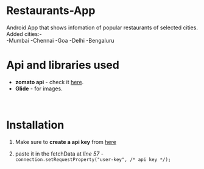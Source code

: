 # Restaurants-App

Android App that shows infomation of popular restaurants of selected cities. <br>
Added cities:-<br>
-Mumbai
-Chennai 
-Goa
-Delhi
-Bengaluru
<br>

# Api and libraries used

- **zomato api** - check it [here](https://developers.zomato.com/documentation#!/restaurant/search).
- **Glide** - for images.
<br>

# Installation

1. Make sure to **create a api key** from [here](https://developers.zomato.com/api#headline2) <br> 

2. paste it in the fetchData at *line 57* -<br>
   `connection.setRequestProperty("user-key", /* api key */);` <br>

